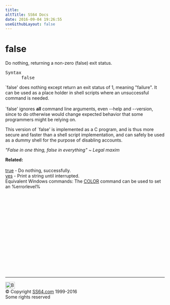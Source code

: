 ```yaml
---
title:
altTitle: SS64 Docs
date: 2016-09-04 19:26:55
useGithubLayout: false
---
```

<!-- #BeginLibraryItem "/Library/head_bash.lbi" --><!-- #EndLibraryItem --><h1>false</h1> 
<p>Do nothing, returning a non-zero (false) exit status.</p>
<pre>Syntax
      false</pre>
<p>  `false' does nothing except return an exit status of 1, meaning 
  "failure".  It can be used as a place holder in shell scripts where an
  unsuccessful command is needed.<br>
  <br>
  `false' ignores <b>all</b> command line arguments, even <span class="code">--help</span> and  <span class="code">--version</span>, since to do otherwise would change expected behavior that 
some programmers might be relying on.</p>
<p>  This version of `false' is implemented as a C program, and is thus 
  more secure and faster than a shell script implementation, and can 
  safely be used as a dummy shell for the purpose of disabling accounts.</p>
<p class="quote"><i>"False in one thing, false in everything" ~ Legal maxim </i></p>
<p><b>Related:</b><br>
<br>
<a href="true.html">true</a> - Do nothing, successfully.<br>
<a href="yes.html">yes</a> - Print a string until interrupted.<br>
Equivalent Windows commands: 
The <a href="../nt/color.html">COLOR</a> command can be used to set an %errorlevel%</p><!-- #BeginLibraryItem "/Library/foot_bash.lbi" --><p>
<!-- bash300 -->
<ins class="adsbygoogle" style="display:inline-block;width:300px;height:250px" data-ad-client="ca-pub-6140977852749469" data-ad-slot="4615356305"></ins>
<script>
(adsbygoogle = window.adsbygoogle || []).push({});
</script></p>
<hr>
<div id="bl" class="footer"><a href="false.html#"><img src="../images/top.png" width="30" height="22" alt="Back to the Top"></a></div>
<div id="br" class="footer, tagline">© Copyright <a href="../index.html">SS64.com</a> 1999-2016<br>
Some rights reserved</div><!-- #EndLibraryItem -->

